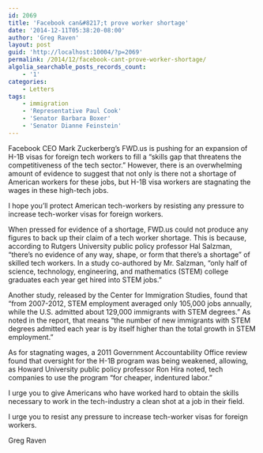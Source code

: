 ```yaml
---
id: 2069
title: 'Facebook can&#8217;t prove worker shortage'
date: '2014-12-11T05:38:20-08:00'
author: 'Greg Raven'
layout: post
guid: 'http://localhost:10004/?p=2069'
permalink: /2014/12/facebook-cant-prove-worker-shortage/
algolia_searchable_posts_records_count:
    - '1'
categories:
    - Letters
tags:
    - immigration
    - 'Representative Paul Cook'
    - 'Senator Barbara Boxer'
    - 'Senator Dianne Feinstein'
---
```


Facebook CEO Mark Zuckerberg’s FWD.us is pushing for an expansion of H-1B visas for foreign tech workers to fill a “skills gap that threatens the competitiveness of the tech sector.” However, there is an overwhelming amount of evidence to suggest that not only is there not a shortage of American workers for these jobs, but H-1B visa workers are stagnating the wages in these high-tech jobs.

I hope you’ll protect American tech-workers by resisting any pressure to increase tech-worker visas for foreign workers.

When pressed for evidence of a shortage, FWD.us could not produce any figures to back up their claim of a tech worker shortage. This is because, according to Rutgers University public policy professor Hal Salzman, “there’s no evidence of any way, shape, or form that there’s a shortage” of skilled tech workers. In a study co-authored by Mr. Salzman, “only half of science, technology, engineering, and mathematics (STEM) college graduates each year get hired into STEM jobs.”

Another study, released by the Center for Immigration Studies, found that “from 2007-2012, STEM employment averaged only 105,000 jobs annually, while the U.S. admitted about 129,000 immigrants with STEM degrees.” As noted in the report, that means “the number of new immigrants with STEM degrees admitted each year is by itself higher than the total growth in STEM employment.”

As for stagnating wages, a 2011 Government Accountability Office review found that oversight for the H-1B program was being weakened, allowing, as Howard University public policy professor Ron Hira noted, tech companies to use the program “for cheaper, indentured labor.”

I urge you to give Americans who have worked hard to obtain the skills necessary to work in the tech-industry a clean shot at a job in their field.

I urge you to resist any pressure to increase tech-worker visas for foreign workers.

Greg Raven